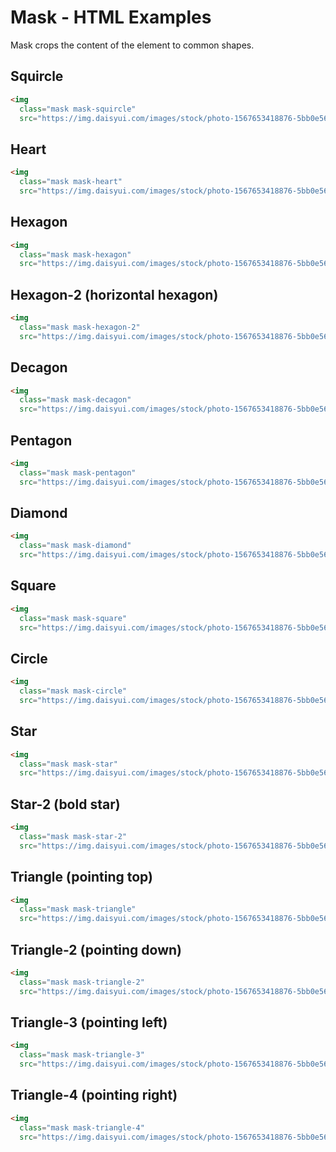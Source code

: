 # Mask - HTML Examples

Mask crops the content of the element to common shapes.

## Squircle

```html
<img
  class="mask mask-squircle"
  src="https://img.daisyui.com/images/stock/photo-1567653418876-5bb0e566e1c2.webp" />
```

## Heart

```html
<img
  class="mask mask-heart"
  src="https://img.daisyui.com/images/stock/photo-1567653418876-5bb0e566e1c2.webp" />
```

## Hexagon

```html
<img
  class="mask mask-hexagon"
  src="https://img.daisyui.com/images/stock/photo-1567653418876-5bb0e566e1c2.webp" />
```

## Hexagon-2 (horizontal hexagon)

```html
<img
  class="mask mask-hexagon-2"
  src="https://img.daisyui.com/images/stock/photo-1567653418876-5bb0e566e1c2.webp" />
```

## Decagon

```html
<img
  class="mask mask-decagon"
  src="https://img.daisyui.com/images/stock/photo-1567653418876-5bb0e566e1c2.webp" />
```

## Pentagon

```html
<img
  class="mask mask-pentagon"
  src="https://img.daisyui.com/images/stock/photo-1567653418876-5bb0e566e1c2.webp" />
```

## Diamond

```html
<img
  class="mask mask-diamond"
  src="https://img.daisyui.com/images/stock/photo-1567653418876-5bb0e566e1c2.webp" />
```

## Square

```html
<img
  class="mask mask-square"
  src="https://img.daisyui.com/images/stock/photo-1567653418876-5bb0e566e1c2.webp" />
```

## Circle

```html
<img
  class="mask mask-circle"
  src="https://img.daisyui.com/images/stock/photo-1567653418876-5bb0e566e1c2.webp" />
```

## Star

```html
<img
  class="mask mask-star"
  src="https://img.daisyui.com/images/stock/photo-1567653418876-5bb0e566e1c2.webp" />
```

## Star-2 (bold star)

```html
<img
  class="mask mask-star-2"
  src="https://img.daisyui.com/images/stock/photo-1567653418876-5bb0e566e1c2.webp" />
```

## Triangle (pointing top)

```html
<img
  class="mask mask-triangle"
  src="https://img.daisyui.com/images/stock/photo-1567653418876-5bb0e566e1c2.webp" />
```

## Triangle-2 (pointing down)

```html
<img
  class="mask mask-triangle-2"
  src="https://img.daisyui.com/images/stock/photo-1567653418876-5bb0e566e1c2.webp" />
```

## Triangle-3 (pointing left)

```html
<img
  class="mask mask-triangle-3"
  src="https://img.daisyui.com/images/stock/photo-1567653418876-5bb0e566e1c2.webp" />
```

## Triangle-4 (pointing right)

```html
<img
  class="mask mask-triangle-4"
  src="https://img.daisyui.com/images/stock/photo-1567653418876-5bb0e566e1c2.webp" />
```


